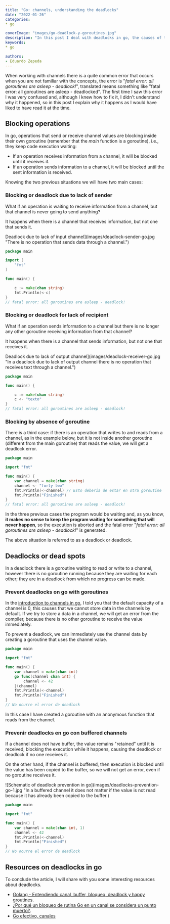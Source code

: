 ```yaml
---
title: "Go: channels, understanding the deadlocks"
date: "2022-01-26"
categories:
* go

coverImage: "images/go-deadlock-y-goroutines.jpg"
description: "In this post I deal with deadlocks in go, the causes of the fatal error error: all goroutines are asleep - deadlock! and how to prevent it."
keywords:
* go

authors:
- Eduardo Zepeda
---
```


When working with channels there is a quite common error that occurs when you are not familiar with the concepts, the error is "_fatal error: all goroutines are asleep - deadlock!_", translated means something like "fatal error: all goroutines are asleep - deadlocked". The first time I saw this error I was very confused and, although I knew how to fix it, I didn't understand why it happened, so in this post I explain why it happens as I would have liked to have read it at the time.

## Blocking operations

In go, operations that send or receive channel values are blocking inside their own goroutine (remember that the _main_ function is a goroutine), i.e., they keep code execution waiting:

* If an operation receives information from a channel, it will be blocked until it receives it.
* If an operation sends information to a channel, it will be blocked until the sent information is received.

Knowing the two previous situations we will have two main cases:

### Blocking or deadlock due to lack of sender

What if an operation is waiting to receive information from a channel, but that channel is never going to send anything?

It happens when there is a channel that receives information, but not one that sends it.

Deadlock due to lack of input channel](images/deadlock-sender-go.jpg "There is no operation that sends data through a channel.")

```go
package main

import (
    "fmt"
)

func main() {

    c := make(chan string)
    fmt.Println(<-c)
}
// fatal error: all goroutines are asleep - deadlock!
```

### Blocking or deadlock for lack of recipient

What if an operation sends information to a channel but there is no longer any other goroutine receiving information from that channel?

It happens when there is a channel that sends information, but not one that receives it.

Deadlock due to lack of output channel](images/deadlock-receiver-go.jpg "In a deaclock due to lack of output channel there is no operation that receives text through a channel.")

```go
package main

func main() {

    c := make(chan string)
    c <- "texto"
}
// fatal error: all goroutines are asleep - deadlock!
```

### Blocking by absence of goroutine

There is a third case: if there is an operation that writes to and reads from a channel, as in the example below, but it is not inside another goroutine (different from the main goroutine) that reads the value, we will get a deadlock error.

```go
package main

import "fmt"

func main() {
    var channel = make(chan string)
    channel <- "forty two"
    fmt.Println(<-channel) // Esto debería de estar en otra goroutine
    fmt.Println("Finished")
}
// fatal error: all goroutines are asleep - deadlock!
```

In the three previous cases the program would be waiting and, as you know, **it makes no sense to keep the program waiting for something that will never happen**, so the execution is aborted and the fatal error "_fatal error: all goroutines are asleep - deadlock!_" is generated.

The above situation is referred to as a deadlock or deadlock.

## Deadlocks or dead spots

In a deadlock there is a goroutine waiting to read or write to a channel, however there is no goroutine running because they are waiting for each other; they are in a deadlock from which no progress can be made.

### Prevent deadlocks on go with goroutines

In the [introduction to channels in go](/go-use-of-channels-o-channels-for-communicating-goroutines/), I told you that the default capacity of a channel is 0, this causes that we cannot store data in the channels by default. If we try to store a data in a channel, we will get an error from the compiler, because there is no other goroutine to receive the value immediately.

To prevent a deadlock, we can immediately use the channel data by creating a goroutine that uses the channel value.

```go
package main

import "fmt"

func main() {
    var channel = make(chan int)
    go func(channel chan int) {
        channel <- 42
    }(channel)
    fmt.Println(<-channel)
    fmt.Println("Finished")
}
// No ocurre el error de deadlock
```

In this case I have created a goroutine with an anonymous function that reads from the channel.

### Prevenir deadlocks en go con buffered channels

If a channel does not have buffer, the value remains "retained" until it is received, blocking the execution while it happens, causing the deadlock or deadlock if no one receives it.

On the other hand, if the channel is buffered, then execution is blocked until the value has been copied to the buffer, so we will not get an error, even if no goroutine receives it.

![Schematic of deadlock prevention in go](images/deadlocks-prevention-go-1.jpg "In a buffered channel it does not matter if the value is not read because it has already been copied to the buffer.)

```go
package main

import "fmt"

func main() {
    var channel = make(chan int, 1)
    channel <- 42
    fmt.Println(<-channel)
    fmt.Println("Finished")
}
// No ocurre el error de deadlock
```

## Resources on deadlocks in go

To conclude the article, I will share with you some interesting resources about deadlocks.

* [Golang - Entendiendo canal, buffer, bloqueo, deadlock y happy groutines](https://gist.github.com/YumaInaura/8d52e73dac7dc361745bf568c3c4ba37).
* [¿Por qué un bloqueo de rutina Go en un canal se considera un punto muerto?](https://stackoverflow.com/questions/61759204/why-a-go-routine-block-on-channel-is-considered-as-deadlock).
* [Go efectivo, canales](https://go.dev/doc/effective_go#channels)